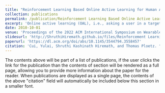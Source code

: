 ```yaml
---
title: "Reinforcement Learning Based Online Active Learning for Human Activity Recognition"
collection: publications
permalink: /publication/Reinforcement Learning Based Online Active Learning for Human Activity Recognition
excerpt: 'Online active learning (OAL), i.e., asking a user in a targeted and parsimonious way to provide annotation for activities they are currently engaged in, has been established as a meaningful way for bootstrapping human activity recognition (HAR) systems for real-world deployments. In this paper we extend on the idea of optimizing budgets of user-provided annotations by introducing a reinforcement learning based OAL approach. Our method decides on which data sample a user shall provide a label for using a continuosly updated base classifier and a reward function that takes into account the classifier’s confidence in form of its a-posteriori probability. We evaluate our approach on seven benchmark datasets and demonstrate recognition capabilities of the resulting classifiers that are superior to the state-of-the-art and reach the performance of fully supervised baseline systems for half the datasets. The presented approach has the potential to push the boundaries for real-world deployments of HAR systems.'
date: 2010-10-01
venue: 'Proceedings of the 2022 ACM International Symposium on Wearable Computers'
slidesurl: 'http://ShruthiHiremath.github.io/files/Reinforcement Learning Based Online Active Learning for Human Activity Recognition.pdf'
paperurl: 'https://dl.acm.org/doi/abs/10.1145/3544794.3558457'
citation: 'Cui, Yulai, Shruthi Kashinath Hiremath, and Thomas Ploetz. "Reinforcement learning based online active learning for human activity recognition." In Proceedings of the 2022 ACM International Symposium on Wearable Computers, pp. 23-27. 2022.'
---
```


The contents above will be part of a list of publications, if the user clicks the link for the publication than the contents of section will be rendered as a full page, allowing you to provide more information about the paper for the reader. When publications are displayed as a single page, the contents of the above "citation" field will automatically be included below this section in a smaller font.
